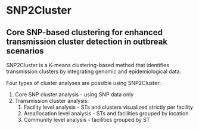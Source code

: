 # SNP2Cluster

## Core SNP-based clustering for enhanced transmission cluster detection in outbreak scenarios

SNP2Cluster is a K-means clustering-based method that identifies transmission clusters by integrating genomic and epidemiological data.

Four types of cluster analyses are possible using SNP2Cluster:

1. Core SNP cluster analysis - using SNP data only
2. Transmission cluster analysis:
   1. Facility level analysis - STs and clusters visualized strictly per facility
   1. Area/location level analysis - STs and facilities grouped by location
   1. Community level analysis - facilities grouped by ST

